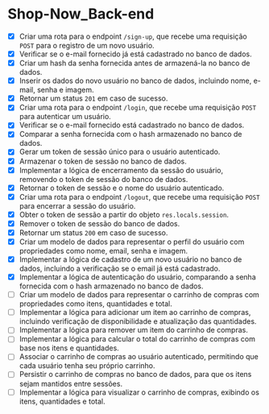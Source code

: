 # Shop-Now_Back-end

- [x] Criar uma rota para o endpoint `/sign-up`, que recebe uma requisição `POST` para o registro de um novo usuário.
- [x] Verificar se o e-mail fornecido já está cadastrado no banco de dados.
- [x] Criar um hash da senha fornecida antes de armazená-la no banco de dados.
- [x] Inserir os dados do novo usuário no banco de dados, incluindo nome, e-mail, senha e imagem.
- [x] Retornar um status `201` em caso de sucesso.
- [x] Criar uma rota para o endpoint `/login`, que recebe uma requisição `POST` para autenticar um usuário.
- [x] Verificar se o e-mail fornecido está cadastrado no banco de dados.
- [x] Comparar a senha fornecida com o hash armazenado no banco de dados.
- [x] Gerar um token de sessão único para o usuário autenticado.
- [x] Armazenar o token de sessão no banco de dados.
- [x] Implementar a lógica de encerramento da sessão do usuário, removendo o token de sessão do banco de dados.
- [x] Retornar o token de sessão e o nome do usuário autenticado.
- [x] Criar uma rota para o endpoint `/logout`, que recebe uma requisição `POST` para encerrar a sessão do usuário.
- [x] Obter o token de sessão a partir do objeto `res.locals.session`.
- [x] Remover o token de sessão do banco de dados.
- [x] Retornar um status `200` em caso de sucesso.
- [x] Criar um modelo de dados para representar o perfil do usuário com propriedades como nome, email, senha e imagem.
- [x] Implementar a lógica de cadastro de um novo usuário no banco de dados, incluindo a verificação se o email já está cadastrado.
- [x] Implementar a lógica de autenticação do usuário, comparando a senha fornecida com o hash armazenado no banco de dados.
- [ ] Criar um modelo de dados para representar o carrinho de compras com propriedades como itens, quantidades e total.
- [ ] Implementar a lógica para adicionar um item ao carrinho de compras, incluindo verificação de disponibilidade e atualização das quantidades.
- [ ] Implementar a lógica para remover um item do carrinho de compras.
- [ ] Implementar a lógica para calcular o total do carrinho de compras com base nos itens e quantidades.
- [ ] Associar o carrinho de compras ao usuário autenticado, permitindo que cada usuário tenha seu próprio carrinho.
- [ ] Persistir o carrinho de compras no banco de dados, para que os itens sejam mantidos entre sessões.
- [ ] Implementar a lógica para visualizar o carrinho de compras, exibindo os itens, quantidades e total.
